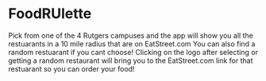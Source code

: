 # FoodRUlette
Pick from one of the 4 Rutgers campuses and the app will show you all the restuarants in a 10 mile radius that are on EatStreet.com
You can also find a random restuarant if you cant choose! Clicking on the logo after selecting or getting a random restaurant will bring you to the EatStreet.com link for that restuarant so you can order your food!
